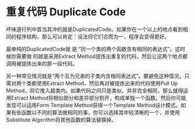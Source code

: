 # 重复代码 Duplicate Code

坏味道行列中首当其冲的就是DuplicatedCode。如果你在一个以上的地点看到相同的程序结构，那么可以肯定：设法将它们合而为一，程序会变得更好。

最单纯的DuplicatedCode就 是 “同一个类的两个函数含有相同的表达式”。这时候你需要做 的就是采用Extract Method提炼出重复的代码，然后让这两个地点都调用被提炼出来的那一段代码。

另一种常见情况就是“两个互为兄弟的子类内含相同表达式”。要避免这种情况，只需对两个类都使用Extract Method，然后再对被提炼出来的代码使用Pull Up Method，将它推入超类内。如果代码之间只是类似，并非完全相同，那么就得运用Extract Method将相似部分和差异部分割开，构成单独一个函数。然后你可能发现可以运用Form Template Method获得一个Template Method设计模式。如果有些函数以不同的算法做相同的事，你可以选择其中较清晰的一个，并使用Substitute Algorithm将其他函数的算法替换掉。
